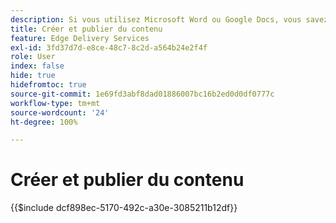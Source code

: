```yaml
---
description: Si vous utilisez Microsoft Word ou Google Docs, vous savez déjà créer du contenu.
title: Créer et publier du contenu
feature: Edge Delivery Services
exl-id: 3fd37d7d-e8ce-48c7-8c2d-a564b24e2f4f
role: User
index: false
hide: true
hidefromtoc: true
source-git-commit: 1e69fd3abf8dad01886007bc16b2ed0d0df0777c
workflow-type: tm+mt
source-wordcount: '24'
ht-degree: 100%

---
```


# Créer et publier du contenu

{{$include dcf898ec-5170-492c-a30e-3085211b12df}}

